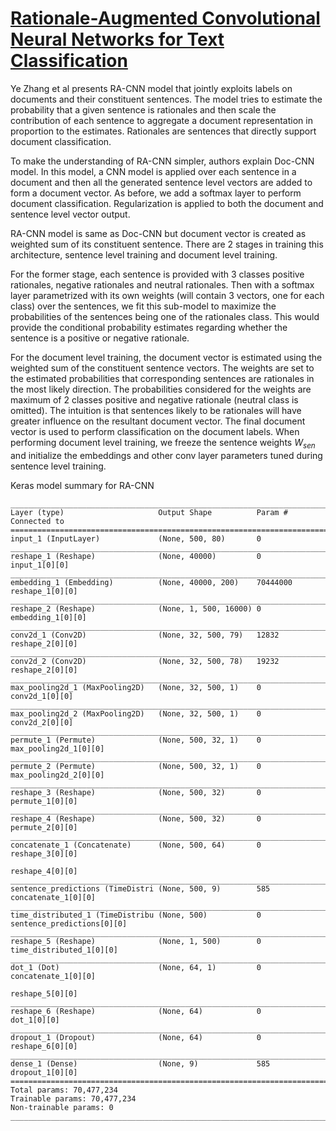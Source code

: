 # [Rationale-Augmented Convolutional Neural Networks for Text Classification](https://arxiv.org/abs/1605.04469)

Ye Zhang et al presents RA-CNN model that jointly exploits labels on documents and their constituent sentences. The model tries to estimate the probability that a given sentence is rationales and then scale the contribution of each sentence to aggregate a document representation in proportion to the estimates. Rationales are sentences that directly support document classification.

To make the understanding of RA-CNN simpler, authors explain Doc-CNN model. In this model, a CNN model is applied over each sentence in a document and then all the generated sentence level vectors are added to form a document vector. As before, we add a softmax layer to perform document classification. Regularization is applied to both the document and sentence level vector output.

RA-CNN model is same as Doc-CNN but document vector is created as weighted sum of its constituent sentence. There are 2 stages in training this architecture, sentence level training and document level training.

For the former stage, each sentence is provided with 3 classes positive rationales, negative rationales and neutral rationales. Then with a softmax layer parametrized with its own weights  (will contain 3 vectors, one for each class) over the sentences, we fit this sub-model to maximize the probabilities of the sentences being one of the rationales class. This would provide the conditional probability estimates regarding whether the sentence is a positive or negative rationale.

For the document level training, the document vector is estimated using the weighted sum of the constituent sentence vectors. The weights are set to the estimated probabilities that corresponding sentences are rationales in the most likely direction. The probabilities considered for the weights are maximum of 2 classes positive and negative rationale (neutral class is omitted). The intuition is that sentences likely to be rationales will have greater influence on the resultant document vector. The final document vector is used to perform classification on the document labels. When performing document level training, we freeze the sentence weights $W_{sen}$  and initialize the embeddings and other conv layer parameters tuned during sentence level training.

Keras model summary for RA-CNN

```
____________________________________________________________________________________________________
Layer (type)                     Output Shape          Param #     Connected to
====================================================================================================
input_1 (InputLayer)             (None, 500, 80)       0
____________________________________________________________________________________________________
reshape_1 (Reshape)              (None, 40000)         0           input_1[0][0]
____________________________________________________________________________________________________
embedding_1 (Embedding)          (None, 40000, 200)    70444000    reshape_1[0][0]
____________________________________________________________________________________________________
reshape_2 (Reshape)              (None, 1, 500, 16000) 0           embedding_1[0][0]
____________________________________________________________________________________________________
conv2d_1 (Conv2D)                (None, 32, 500, 79)   12832       reshape_2[0][0]
____________________________________________________________________________________________________
conv2d_2 (Conv2D)                (None, 32, 500, 78)   19232       reshape_2[0][0]
____________________________________________________________________________________________________
max_pooling2d_1 (MaxPooling2D)   (None, 32, 500, 1)    0           conv2d_1[0][0]
____________________________________________________________________________________________________
max_pooling2d_2 (MaxPooling2D)   (None, 32, 500, 1)    0           conv2d_2[0][0]
____________________________________________________________________________________________________
permute_1 (Permute)              (None, 500, 32, 1)    0           max_pooling2d_1[0][0]
____________________________________________________________________________________________________
permute_2 (Permute)              (None, 500, 32, 1)    0           max_pooling2d_2[0][0]
____________________________________________________________________________________________________
reshape_3 (Reshape)              (None, 500, 32)       0           permute_1[0][0]
____________________________________________________________________________________________________
reshape_4 (Reshape)              (None, 500, 32)       0           permute_2[0][0]
____________________________________________________________________________________________________
concatenate_1 (Concatenate)      (None, 500, 64)       0           reshape_3[0][0]
                                                                   reshape_4[0][0]
____________________________________________________________________________________________________
sentence_predictions (TimeDistri (None, 500, 9)        585         concatenate_1[0][0]
____________________________________________________________________________________________________
time_distributed_1 (TimeDistribu (None, 500)           0           sentence_predictions[0][0]
____________________________________________________________________________________________________
reshape_5 (Reshape)              (None, 1, 500)        0           time_distributed_1[0][0]
____________________________________________________________________________________________________
dot_1 (Dot)                      (None, 64, 1)         0           concatenate_1[0][0]
                                                                   reshape_5[0][0]
____________________________________________________________________________________________________
reshape_6 (Reshape)              (None, 64)            0           dot_1[0][0]
____________________________________________________________________________________________________
dropout_1 (Dropout)              (None, 64)            0           reshape_6[0][0]
____________________________________________________________________________________________________
dense_1 (Dense)                  (None, 9)             585         dropout_1[0][0]
====================================================================================================
Total params: 70,477,234
Trainable params: 70,477,234
Non-trainable params: 0
____________________________________________________________________________________________________

```
